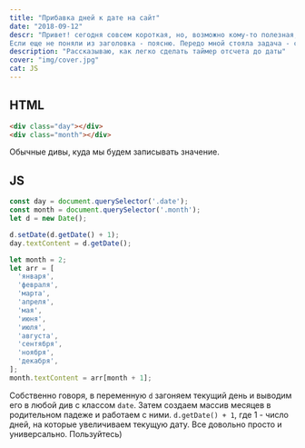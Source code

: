 ```yaml
---
title: "Прибавка дней к дате на сайт"
date: "2018-09-12"
descr: "Привет! сегодня совсем короткая, но, возможно кому-то полезная, статья. Часто ли Вас заказчик просил о том, чтоб сделать скрипт для даты акции?
Если еще не поняли из заголовка - поясню. Передо мной стояла задача - сделать текст вида: 'Акция будет действовать до 15 сентября!'. Соответственно, здесь 15 сентября не просто текст, а скрипт, прибавляющий к текущей дате определенное кол-во дней. Как такое сделать - разбираем)"
description: "Рассказываю, как легко сделать таймер отсчета до даты"
cover: "img/cover.jpg"
cat: JS
---
```


## HTML

``` html
<div class="day"></div>
<div class="month"></div>
```

Обычные дивы, куда мы будем записывать значение.

## JS

``` js
const day = document.querySelector('.date');
const month = document.querySelector('.month');
let d = new Date();

d.setDate(d.getDate() + 1);
day.textContent = d.getDate();

let month = 2;
let arr = [
  'января',
  'февраля',
  'марта',
  'апреля',
  'мая',
  'июня',
  'июля',
  'августа',
  'сентября',
  'ноября',
  'декабря',
];
month.textContent = arr[month + 1];
```

Собственно говоря, в переменную `d` загоняем текущий день и выводим его в любой див с классом `date`. Затем создаем массив месяцев в родительном падеже и работаем с ними. `d.getDate() + 1`, где 1 - число дней, на которые увеличиваем текущую дату. Все довольно просто и универсально. Пользуйтесь)

